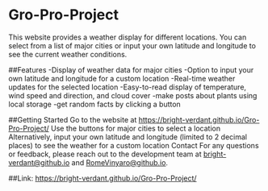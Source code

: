 # Gro-Pro-Project
This website provides a weather display for different locations. You can select from a list of major cities or input your own latitude and longitude to see the current weather conditions.

##Features
-Display of weather data for major cities
-Option to input your own latitude and longitude for a custom location
-Real-time weather updates for the selected location
-Easy-to-read display of temperature, wind speed and direction, and cloud cover
-make posts about plants using local storage
-get random facts by clicking a button



##Getting Started
Go to the website at https://bright-verdant.github.io/Gro-Pro-Project/
Use the buttons for major cities to select a location
Alternatively, input your own latitude and longitude (limited to 2 decimal places) to see the weather for a custom location
Contact
For any questions or feedback, please reach out to the development team at bright-verdant@github.io and RomeVinyaro@github.io.

##Link: https://bright-verdant.github.io/Gro-Pro-Project/